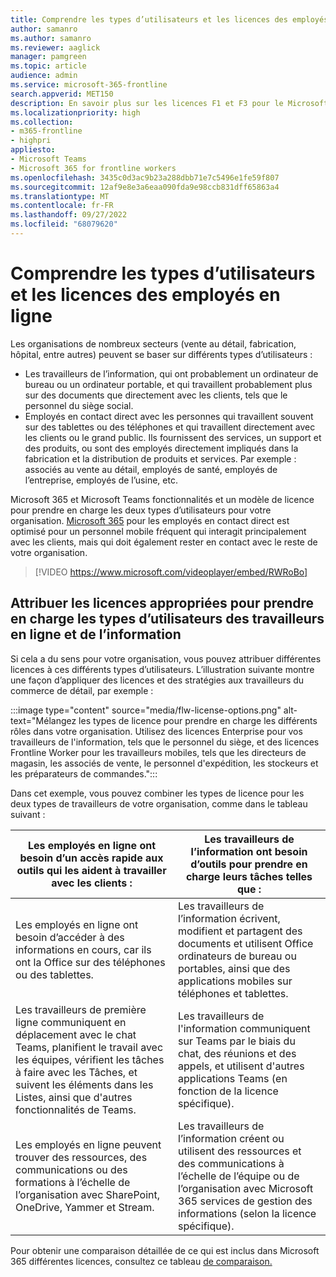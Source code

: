 ```yaml
---
title: Comprendre les types d’utilisateurs et les licences des employés en ligne
author: samanro
ms.author: samanro
ms.reviewer: aaglick
manager: pamgreen
ms.topic: article
audience: admin
ms.service: microsoft-365-frontline
search.appverid: MET150
description: En savoir plus sur les licences F1 et F3 pour le Microsoft 365 SKU pour les employés en ligne et ce qu’elles incluent
ms.localizationpriority: high
ms.collection:
- m365-frontline
- highpri
appliesto:
- Microsoft Teams
- Microsoft 365 for frontline workers
ms.openlocfilehash: 3435c0d3ac9b23a288dbb71e7c5496e1fe59f807
ms.sourcegitcommit: 12af9e8e3a6eaa090fda9e98ccb831dff65863a4
ms.translationtype: MT
ms.contentlocale: fr-FR
ms.lasthandoff: 09/27/2022
ms.locfileid: "68079620"
---
```

# <a name="understand-frontline-worker-user-types-and-licensing"></a>Comprendre les types d’utilisateurs et les licences des employés en ligne

Les organisations de nombreux secteurs (vente au détail, fabrication, hôpital, entre autres) peuvent se baser sur différents types d’utilisateurs :

- Les travailleurs de l’information, qui ont probablement un ordinateur de bureau ou un ordinateur portable, et qui travaillent probablement plus sur des documents que directement avec les clients, tels que le personnel du siège social.
- Employés en contact direct avec les personnes qui travaillent souvent sur des tablettes ou des téléphones et qui travaillent directement avec les clients ou le grand public. Ils fournissent des services, un support et des produits, ou sont des employés directement impliqués dans la fabrication et la distribution de produits et services. Par exemple : associés au vente au détail, employés de santé, employés de l’entreprise, employés de l’usine, etc.

Microsoft 365 et Microsoft Teams fonctionnalités et un modèle de licence pour prendre en charge les deux types d’utilisateurs pour votre organisation. [Microsoft 365](https://www.microsoft.com/microsoft-365/enterprise/frontline) pour les employés en contact direct est optimisé pour un personnel mobile fréquent qui interagit principalement avec les clients, mais qui doit également rester en contact avec le reste de votre organisation.

> [!VIDEO https://www.microsoft.com/videoplayer/embed/RWRoBo]

## <a name="assign-appropriate-licenses-to-support-frontline-worker-and-information-worker-user-types"></a>Attribuer les licences appropriées pour prendre en charge les types d’utilisateurs des travailleurs en ligne et de l’information

Si cela a du sens pour votre organisation, vous pouvez attribuer différentes licences à ces différents types d’utilisateurs. L’illustration suivante montre une façon d’appliquer des licences et des stratégies aux travailleurs du commerce de détail, par exemple :

:::image type="content" source="media/flw-license-options.png" alt-text="Mélangez les types de licence pour prendre en charge les différents rôles dans votre organisation. Utilisez des licences Enterprise pour vos travailleurs de l'information, tels que le personnel du siège, et des licences Frontline Worker pour les travailleurs mobiles, tels que les directeurs de magasin, les associés de vente, le personnel d'expédition, les stockeurs et les préparateurs de commandes.":::

Dans cet exemple, vous pouvez combiner les types de licence pour les deux types de travailleurs de votre organisation, comme dans le tableau suivant :

| Les employés en ligne ont besoin d’un accès rapide aux outils qui les aident à travailler avec les clients : | Les travailleurs de l’information ont besoin d’outils pour prendre en charge leurs tâches telles que : |
| ----- | ----- |
| Les employés en ligne ont besoin d’accéder à des informations en cours, car ils ont la Office sur des téléphones ou des tablettes. | Les travailleurs de l’information écrivent, modifient et partagent des documents et utilisent Office ordinateurs de bureau ou portables, ainsi que des applications mobiles sur téléphones et tablettes. |
| Les travailleurs de première ligne communiquent en déplacement avec le chat Teams, planifient le travail avec les équipes, vérifient les tâches à faire avec les Tâches, et suivent les éléments dans les Listes, ainsi que d'autres fonctionnalités de Teams.  | Les travailleurs de l'information communiquent sur Teams par le biais du chat, des réunions et des appels, et utilisent d'autres applications Teams (en fonction de la licence spécifique). |
| Les employés en ligne peuvent trouver des ressources, des communications ou des formations à l’échelle de l’organisation avec SharePoint, OneDrive, Yammer et Stream. | Les travailleurs de l’information créent ou utilisent des ressources et des communications à l’échelle de l’équipe ou de l’organisation avec Microsoft 365 services de gestion des informations (selon la licence spécifique). |

Pour obtenir une comparaison détaillée de ce qui est inclus dans Microsoft 365 différentes licences, consultez ce tableau [de comparaison.](https://go.microsoft.com/fwlink/?linkid=2139145)

